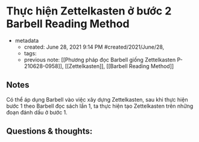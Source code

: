 # Thực hiện Zettelkasten ở bước 2 Barbell Reading Method

- metadata
	- created: June 28, 2021 9:14 PM #created/2021/June/28,
	- tags:
	- previous note: [[Phương pháp đọc Barbell giống Zettelkasten P-210628-0958]], [[Zettelkasten]], [[Barbell Reading Method]]

## Notes

Có thể áp dụng Barbell vào việc xây dựng Zettelkasten, sau khi thực hiện bước 1 theo Barbell đọc sách lần 1, ta thực hiện tạo Zettelkasten trên những đoạn đánh dấu ở bước 1.

## Questions & thoughts:


